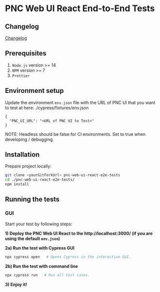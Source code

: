 # PNC Web UI React End-to-End Tests

## Changelog

[Changelog](https://github.com/project-ncl/pnc-web-ui-react-e2e-tests/wiki/Change-logs)

## Prerequisites

1. `Node.js` version >= 14
2. `NPM` version >= 7
3. `Prettier`

## Environment setup

Update the environment `env.json` file with the URL of PNC UI that you want to test at here: ./cypress/fixtures/env.json

```
{
  "PNC_UI_URL": "<URL of PNC UI to Test>"
}
```

NOTE: Headless should be false for CI environments. Set to true when developing / debugging.

## Installation

Prepare project locally:

```bash
git clone <yourGitForkUrl> pnc-web-ui-react-e2e-tests
cd ./pnc-web-ui-react-e2e-tests/
npm install
```

## Running the tests

### GUI

Start your test by following steps:

**1) Deploy the PNC Web UI React to the http://localhost:3000/ (if you are using the default `env.json`)**

**2a) Run the test with Cypress GUI**

```bash
npx cypress open   # Opens Cypress in the interactive GUI.
```

**2b) Run the test with command line**

```bash
npx cypress run   # Run all test cases.
```

**3) Enjoy it!**
